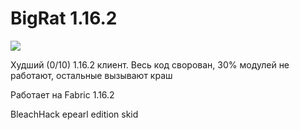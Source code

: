 # BigRat 1.16.2
![](https://img.shields.io/github/last-commit/ZimnyCat/BigRat.svg)

Худший (0/10) 1.16.2 клиент.
Весь код сворован, 30% модулей не работают, остальные вызывают краш

Работает на Fabric 1.16.2

BleachHack epearl edition skid
